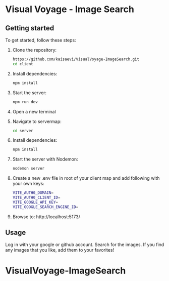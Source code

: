 # Visual Voyage - Image Search

## Getting started

To get started, follow these steps:

1. Clone the repository:

   ```bash
   https://github.com/kaisaevi/VisualVoyage-ImageSearch.git
   cd client
   ```

2. Install dependencies:

   ```bash
   npm install
   ```

3. Start the server:

   ```bash
   npm run dev
   ```

4. Open a new terminal
5. Navigate to servermap:

   ```bash
   cd server
   ```

6. Install dependencies:

   ```bash
   npm install
   ```

7. Start the server with Nodemon:

   ```bash
   nodemon server
   ```

8. Create a new .env file in root of your client map and add following with your own keys:
   ```bash
   VITE_AUTH0_DOMAIN=
   VITE_AUTH0_CLIENT_ID=
   VITE_GOOGLE_API_KEY=  
   VITE_GOOGLE_SEARCH_ENGINE_ID=
   ```

10. Browse to: http://localhost:5173/


## Usage

Log in with your google or github account. Search for the images. If you find any images that you like, add them to your favorites!

# VisualVoyage-ImageSearch
